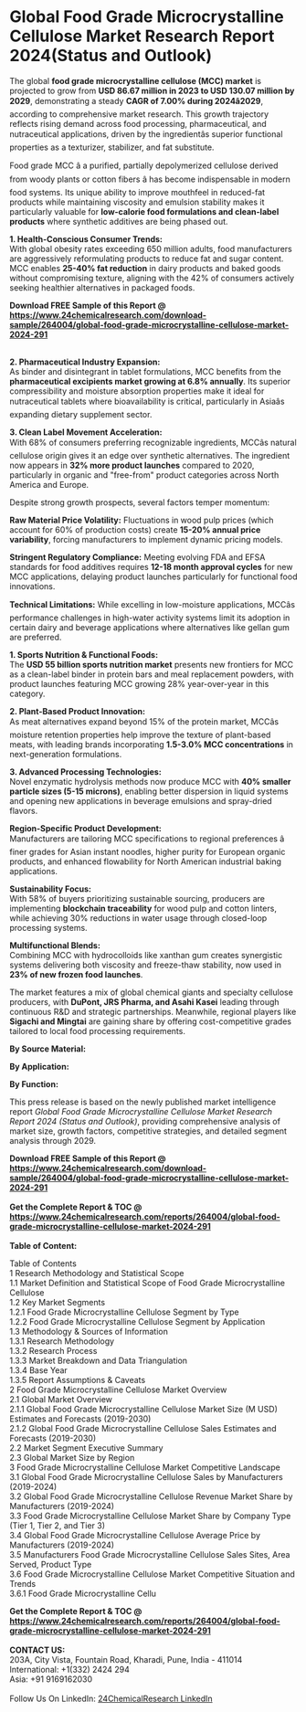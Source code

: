 <h1>Global Food Grade Microcrystalline Cellulose Market Research Report 2024(Status and Outlook)</h1><p>The global <strong>food grade microcrystalline cellulose (MCC) market</strong> is projected to grow from <strong>USD 86.67 million in 2023 to USD 130.07 million by 2029</strong>, demonstrating a steady <strong>CAGR of 7.00% during 2024â2029</strong>, according to comprehensive market research. This growth trajectory reflects rising demand across food processing, pharmaceutical, and nutraceutical applications, driven by the ingredientâs superior functional properties as a texturizer, stabilizer, and fat substitute.</p><p>Food grade MCC â a purified, partially depolymerized cellulose derived from woody plants or cotton fibers â has become indispensable in modern food systems. Its unique ability to improve mouthfeel in reduced-fat products while maintaining viscosity and emulsion stability makes it particularly valuable for <strong>low-calorie food formulations and clean-label products</strong> where synthetic additives are being phased out.</p><p><strong>1. Health-Conscious Consumer Trends:</strong><br>
With global obesity rates exceeding 650 million adults, food manufacturers are aggressively reformulating products to reduce fat and sugar content. MCC enables <strong>25-40% fat reduction</strong> in dairy products and baked goods without compromising texture, aligning with the 42% of consumers actively seeking healthier alternatives in packaged foods.</p><div><b>Download FREE Sample of this Report @ 
            <a href="https://www.24chemicalresearch.com/download-sample/264004/global-food-grade-microcrystalline-cellulose-market-2024-291">
            https://www.24chemicalresearch.com/download-sample/264004/global-food-grade-microcrystalline-cellulose-market-2024-291</a></b></div><br><p><strong>2. Pharmaceutical Industry Expansion:</strong><br>
As binder and disintegrant in tablet formulations, MCC benefits from the <strong>pharmaceutical excipients market growing at 6.8% annually</strong>. Its superior compressibility and moisture absorption properties make it ideal for nutraceutical tablets where bioavailability is critical, particularly in Asiaâs expanding dietary supplement sector.</p><p><strong>3. Clean Label Movement Acceleration:</strong><br>
With 68% of consumers preferring recognizable ingredients, MCCâs natural cellulose origin gives it an edge over synthetic alternatives. The ingredient now appears in <strong>32% more product launches</strong> compared to 2020, particularly in organic and "free-from" product categories across North America and Europe.</p><p>Despite strong growth prospects, several factors temper momentum:</p><p><strong>Raw Material Price Volatility:</strong> Fluctuations in wood pulp prices (which account for 60% of production costs) create <strong>15-20% annual price variability</strong>, forcing manufacturers to implement dynamic pricing models.</p><p><strong>Stringent Regulatory Compliance:</strong> Meeting evolving FDA and EFSA standards for food additives requires <strong>12-18 month approval cycles</strong> for new MCC applications, delaying product launches particularly for functional food innovations.</p><p><strong>Technical Limitations:</strong> While excelling in low-moisture applications, MCCâs performance challenges in high-water activity systems limit its adoption in certain dairy and beverage applications where alternatives like gellan gum are preferred.</p><p><strong>1. Sports Nutrition &amp; Functional Foods:</strong><br>
The <strong>USD 55 billion sports nutrition market</strong> presents new frontiers for MCC as a clean-label binder in protein bars and meal replacement powders, with product launches featuring MCC growing 28% year-over-year in this category.</p><p><strong>2. Plant-Based Product Innovation:</strong><br>
As meat alternatives expand beyond 15% of the protein market, MCCâs moisture retention properties help improve the texture of plant-based meats, with leading brands incorporating <strong>1.5-3.0% MCC concentrations</strong> in next-generation formulations.</p><p><strong>3. Advanced Processing Technologies:</strong><br>
Novel enzymatic hydrolysis methods now produce MCC with <strong>40% smaller particle sizes (5-15 microns)</strong>, enabling better dispersion in liquid systems and opening new applications in beverage emulsions and spray-dried flavors.</p><p><strong>Region-Specific Product Development:</strong><br>
	Manufacturers are tailoring MCC specifications to regional preferences â finer grades for Asian instant noodles, higher purity for European organic products, and enhanced flowability for North American industrial baking applications.</p><p><strong>Sustainability Focus:</strong><br>
	With 58% of buyers prioritizing sustainable sourcing, producers are implementing <strong>blockchain traceability</strong> for wood pulp and cotton linters, while achieving 30% reductions in water usage through closed-loop processing systems.</p><p><strong>Multifunctional Blends:</strong><br>
	Combining MCC with hydrocolloids like xanthan gum creates synergistic systems delivering both viscosity and freeze-thaw stability, now used in <strong>23% of new frozen food launches</strong>.</p><p>The market features a mix of global chemical giants and specialty cellulose producers, with <strong>DuPont, JRS Pharma, and Asahi Kasei</strong> leading through continuous R&amp;D and strategic partnerships. Meanwhile, regional players like <strong>Sigachi and Mingtai</strong> are gaining share by offering cost-competitive grades tailored to local food processing requirements.</p><p><strong>By Source Material:</strong></p><p><strong>By Application:</strong></p><p><strong>By Function:</strong></p><p>This press release is based on the newly published market intelligence report <em>Global Food Grade Microcrystalline Cellulose Market Research Report 2024 (Status and Outlook)</em>, providing comprehensive analysis of market size, growth factors, competitive strategies, and detailed segment analysis through 2029.</p><div><b>Download FREE Sample of this Report @ 
            <a href="https://www.24chemicalresearch.com/download-sample/264004/global-food-grade-microcrystalline-cellulose-market-2024-291">
            https://www.24chemicalresearch.com/download-sample/264004/global-food-grade-microcrystalline-cellulose-market-2024-291</a></b></div><br><div><b>Get the Complete Report & TOC @ 
            <a href="https://www.24chemicalresearch.com/reports/264004/global-food-grade-microcrystalline-cellulose-market-2024-291">
            https://www.24chemicalresearch.com/reports/264004/global-food-grade-microcrystalline-cellulose-market-2024-291</a></b></div><br>
            <b>Table of Content:</b><p>Table of Contents<br />
1 Research Methodology and Statistical Scope<br />
1.1 Market Definition and Statistical Scope of Food Grade Microcrystalline Cellulose<br />
1.2 Key Market Segments<br />
1.2.1 Food Grade Microcrystalline Cellulose Segment by Type<br />
1.2.2 Food Grade Microcrystalline Cellulose Segment by Application<br />
1.3 Methodology & Sources of Information<br />
1.3.1 Research Methodology<br />
1.3.2 Research Process<br />
1.3.3 Market Breakdown and Data Triangulation<br />
1.3.4 Base Year<br />
1.3.5 Report Assumptions & Caveats<br />
2 Food Grade Microcrystalline Cellulose Market Overview<br />
2.1 Global Market Overview<br />
2.1.1 Global Food Grade Microcrystalline Cellulose Market Size (M USD) Estimates and Forecasts (2019-2030)<br />
2.1.2 Global Food Grade Microcrystalline Cellulose Sales Estimates and Forecasts (2019-2030)<br />
2.2 Market Segment Executive Summary<br />
2.3 Global Market Size by Region<br />
3 Food Grade Microcrystalline Cellulose Market Competitive Landscape<br />
3.1 Global Food Grade Microcrystalline Cellulose Sales by Manufacturers (2019-2024)<br />
3.2 Global Food Grade Microcrystalline Cellulose Revenue Market Share by Manufacturers (2019-2024)<br />
3.3 Food Grade Microcrystalline Cellulose Market Share by Company Type (Tier 1, Tier 2, and Tier 3)<br />
3.4 Global Food Grade Microcrystalline Cellulose Average Price by Manufacturers (2019-2024)<br />
3.5 Manufacturers Food Grade Microcrystalline Cellulose Sales Sites, Area Served, Product Type<br />
3.6 Food Grade Microcrystalline Cellulose Market Competitive Situation and Trends<br />
3.6.1 Food Grade Microcrystalline Cellu</p><div><b>Get the Complete Report & TOC @ 
            <a href="https://www.24chemicalresearch.com/reports/264004/global-food-grade-microcrystalline-cellulose-market-2024-291">
            https://www.24chemicalresearch.com/reports/264004/global-food-grade-microcrystalline-cellulose-market-2024-291</a></b></div><br><b>CONTACT US:</b><br>
            203A, City Vista, Fountain Road, Kharadi, Pune, India - 411014<br>
            International: +1(332) 2424 294<br>
            Asia: +91 9169162030 <br><br>
            Follow Us On LinkedIn: <a href="https://www.linkedin.com/company/24chemicalresearch/">24ChemicalResearch LinkedIn</a>